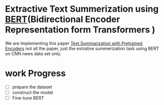 # Extractive Text Summerization using [BERT](https://arxiv.org/pdf/1810.04805.pdf&usg=ALkJrhhzxlCL6yTht2BRmH9atgvKFxHsxQ)(Bidirectional Encoder Representation form Transformers )

We are Implementing this paper [Text Summarization with Pretrained Encoders](https://arxiv.org/pdf/1908.08345.pdf?ref=hackernoon.com) not all the paper, just the extrative summerization task using BERT on CNN news data set only.


# work Progress

* [ ] prepare the dataset
* [ ] construct the model
* [ ] Fine-tune BERT
